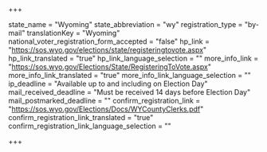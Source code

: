 +++

state_name = "Wyoming"
state_abbreviation = "wy"
registration_type = "by-mail"
translationKey = "Wyoming"
national_voter_registration_form_accepted = "false"
hp_link = "https://sos.wyo.gov/elections/state/registeringtovote.aspx"
hp_link_translated = "true"
hp_link_language_selection = ""
more_info_link = "https://sos.wyo.gov/Elections/State/RegisteringToVote.aspx"
more_info_link_translated = "true"
more_info_link_language_selection = ""
ip_deadline = "Available up to and including on Election Day"
mail_received_deadline = "Must be received 14 days before Election Day"
mail_postmarked_deadline = ""
confirm_registration_link = "https://sos.wyo.gov/Elections/Docs/WYCountyClerks.pdf"
confirm_registration_link_translated = "true"
confirm_registration_link_language_selection = ""

+++